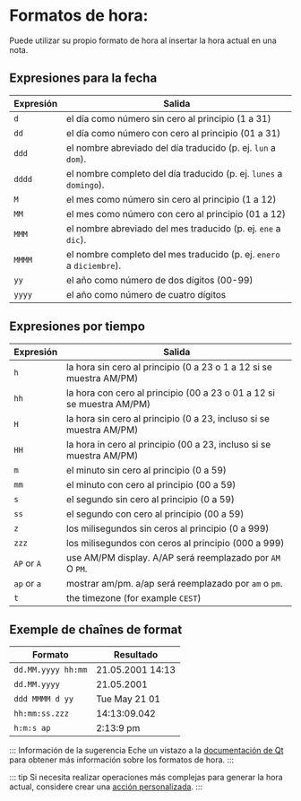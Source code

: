 # Formatos de hora:

Puede utilizar su propio formato de hora al insertar la hora actual en una nota.

## Expresiones para la fecha

| Expresión | Salida                                                               |
| --------- | -------------------------------------------------------------------- |
| `d`       | el día como número sin cero al principio (1 a 31)                    |
| `dd`      | el día como número con cero al principio (01 a 31)                   |
| `ddd`     | el nombre abreviado del día traducido (p. ej. `lun` a `dom`).        |
| `dddd`    | el nombre completo del día traducido (p. ej. `lunes` a `domingo`).   |
| `M`       | el mes como número sin cero al principio (1 a 12)                    |
| `MM`      | el mes como número con cero al principio (01 a 12)                   |
| `MMM`     | el nombre abreviado del mes traducido (p. ej. `ene` a `dic`).        |
| `MMMM`    | el nombre completo del mes traducido (p. ej. `enero` a `diciembre`). |
| `yy`      | el año como número de dos dígitos (00-99)                            |
| `yyyy`    | el año como número de cuatro dígitos                                 |

## Expresiones por tiempo

| Expresión   | Salida                                                                |
| ----------- | --------------------------------------------------------------------- |
| `h`         | la hora sin cero al principio (0 a 23 o 1 a 12 si se muestra AM/PM)   |
| `hh`        | la hora con cero al principio (00 a 23 o 01 a 12 si se muestra AM/PM) |
| `H`         | la hora sin cero al principio (0 a 23, incluso si se muestra AM/PM)   |
| `HH`        | la hora in cero al principio (00 a 23, incluso si se muestra AM/PM)   |
| `m`         | el minuto sin cero al principio (0 a 59)                              |
| `mm`        | el minuto con cero al principio (00 a 59)                             |
| `s`         | el segundo sin cero al principio (0 a 59)                             |
| `ss`        | el segundo con cero al principio (00 a 59)                            |
| `z`         | los milisegundos sin ceros al principio (0 a 999)                     |
| `zzz`       | los milisegundos con ceros al principio (000 a 999)                   |
| `AP` or `A` | use AM/PM display. A/AP será reemplazado por `AM` O `PM`.             |
| `ap` or `a` | mostrar am/pm. a/ap será reemplazado por `am` o `pm`.                 |
| `t`         | the timezone (for example `CEST`)                                     |

## Exemple de chaînes de format

| Formato            | Resultado        |
| ------------------ | ---------------- |
| `dd.MM.yyyy hh:mm` | 21.05.2001 14:13 |
| `dd.MM.yyyy`       | 21.05.2001       |
| `ddd MMMM d yy`    | Tue May 21 01    |
| `hh:mm:ss.zzz`     | 14:13:09.042     |
| `h:m:s ap`         | 2:13:9 pm        |

::: Información de la sugerencia Eche un vistazo a la [documentación de Qt](http://doc.qt.io/qt-5/qdatetime.html#toString) para obtener más información sobre los formatos de hora.
:::

::: tip
Si necesita realizar operaciones más complejas para generar la hora actual, considere crear una [acción personalizada](../scripting/methods-and-objects.md#registering-a-custom-action).
:::